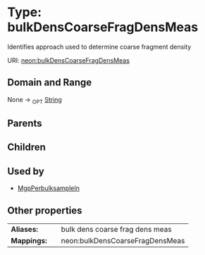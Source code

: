 
# Type: bulkDensCoarseFragDensMeas


Identifies approach used to determine coarse fragment density

URI: [neon:bulkDensCoarseFragDensMeas](https://data.neonscience.org/bulkDensCoarseFragDensMeas)


## Domain and Range

None ->  <sub>OPT</sub> [String](types/String.md)

## Parents


## Children


## Used by

 * [MgpPerbulksampleIn](MgpPerbulksampleIn.md)

## Other properties

|  |  |  |
| --- | --- | --- |
| **Aliases:** | | bulk dens coarse frag dens meas |
| **Mappings:** | | neon:bulkDensCoarseFragDensMeas |

